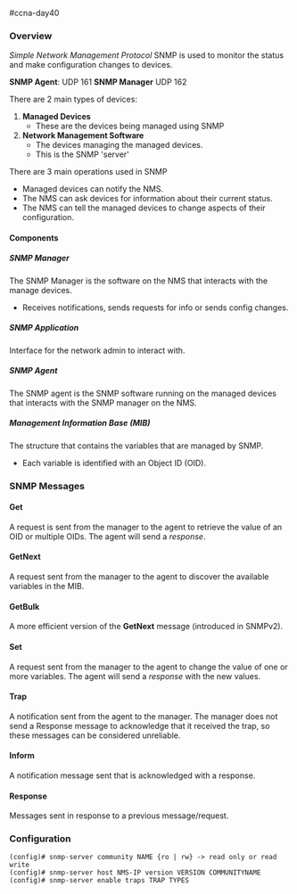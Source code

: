 #ccna-day40

### Overview
*Simple Network Management Protocol*
SNMP is used to monitor the status and make configuration changes to devices.

**SNMP Agent**: UDP 161
**SNMP Manager** UDP 162

There are 2 main types of devices:
1) **Managed Devices**
	- These are the devices being managed using SNMP
2) **Network Management Software**
	- The devices managing the managed devices.
	- This is the SNMP 'server'

There are 3 main operations used in SNMP
- Managed devices can notify the NMS.
- The NMS can ask devices for information about their current status.
- The NMS can tell the managed devices to change aspects of their configuration.
#### Components
##### SNMP Manager
The SNMP Manager is the software on the NMS that interacts with the manage devices.
- Receives notifications, sends requests for info or sends config changes.
##### SNMP Application
Interface for the network admin to interact with.

##### SNMP Agent
The SNMP agent is the SNMP software running on the managed devices that interacts with the SNMP manager on the NMS.

##### Management Information Base (MIB)
The structure that contains the variables that are managed by SNMP.
- Each variable is identified with an Object ID (OID).

### SNMP Messages
#### Get
A request is sent from the manager to the agent to retrieve the value of an OID or multiple OIDs. The agent will send a *response*.
#### GetNext
A request sent from the manager to the agent to discover the available variables in the MIB.
#### GetBulk
A more efficient version of the **GetNext** message (introduced in SNMPv2).
#### Set
A request sent from the manager to the agent to change the value of one or more variables. The agent will send a *response* with the new values.
#### Trap
A notification sent from the agent to the manager. The manager does not send a Response message to acknowledge that it received the trap, so these messages can be considered unreliable.
#### Inform
A notification message sent that is acknowledged with a response.
#### Response
Messages sent in response to a previous message/request.

### Configuration
```ios
(config)# snmp-server community NAME {ro | rw} -> read only or read write
(config)# snmp-server host NMS-IP version VERSION COMMUNITYNAME
(config)# snmp-server enable traps TRAP TYPES
```